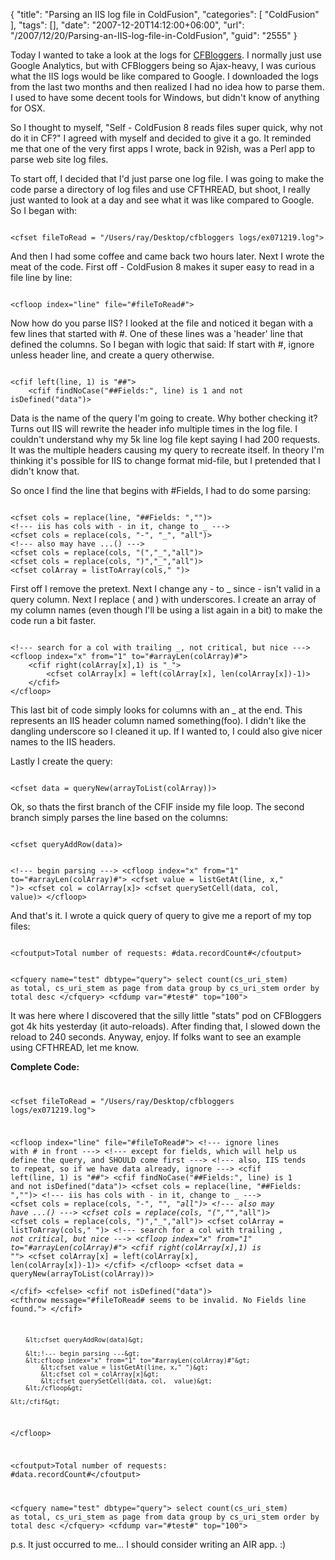 {
	"title": "Parsing an IIS log file in ColdFusion",
	"categories": [
		"ColdFusion"
	],
	"tags": [],
	"date": "2007-12-20T14:12:00+06:00",
	"url": "/2007/12/20/Parsing-an-IIS-log-file-in-ColdFusion",
	"guid": "2555"
}

Today I wanted to take a look at the logs for <a href="http://www.cfbloggers.org">CFBloggers</a>. I normally just use Google Analytics, but with CFBloggers being so Ajax-heavy, I was curious what the IIS logs would be like compared to Google. I downloaded the logs from the last two months and then realized I had no idea how to parse them. I used to have some decent tools for Windows, but didn't know of anything for OSX.
<!--more-->
So I thought to myself, "Self - ColdFusion 8 reads files super quick, why not do it in CF?" I agreed with myself and decided to give it a go. It reminded me that one of the very first apps I wrote, back in 92ish, was a Perl app to parse web site log files. 

To start off, I decided that I'd just parse one log file. I was going to make the code parse a directory of log files and use CFTHREAD, but shoot, I really just wanted to look at a day and see what it was like compared to Google. So I began with:

<code>
&lt;cfset fileToRead = "/Users/ray/Desktop/cfbloggers logs/ex071219.log"&gt;
</code>

And then I had some coffee and came back two hours later. Next I wrote the meat of the code. First off - ColdFusion 8 makes it super easy to read in a file line by line:

<code>
&lt;cfloop index="line" file="#fileToRead#"&gt;
</code>

Now how do you parse IIS? I looked at the file and noticed it began with a few lines that started with #. One of these lines was a 'header' line that defined the columns. So I began with logic that said: If start with #, ignore unless header line, and create a query otherwise.

<code>
&lt;cfif left(line, 1) is "##"&gt;
	&lt;cfif findNoCase("##Fields:", line) is 1 and not isDefined("data")&gt;
</code>

Data is the name of the query I'm going to create. Why bother checking it? Turns out IIS will rewrite the header info multiple times in the log file. I couldn't understand why my 5k line log file kept saying I had 200 requests. It was the multiple headers causing my query to recreate itself. In theory I'm thinking it's possible for IIS to change format mid-file, but I pretended that I didn't know that.

So once I find the line that begins with #Fields, I had to do some parsing:

<code>
&lt;cfset cols = replace(line, "##Fields: ","")&gt;
&lt;!--- iis has cols with - in it, change to _ ---&gt;
&lt;cfset cols = replace(cols, "-", "_", "all")&gt;
&lt;!--- also may have ...() ---&gt;
&lt;cfset cols = replace(cols, "(","_","all")&gt;
&lt;cfset cols = replace(cols, ")","_","all")&gt;
&lt;cfset colArray = listToArray(cols," ")&gt;
</code>

First off I remove the pretext. Next I change any - to _ since - isn't valid in a query column. Next I replace ( and ) with underscores. I create an array of my column names (even though I'll be using a list again in a bit) to make the code run a bit faster.

<code>
&lt;!--- search for a col with trailing _, not critical, but nice ---&gt;
&lt;cfloop index="x" from="1" to="#arrayLen(colArray)#"&gt;
	&lt;cfif right(colArray[x],1) is "_"&gt;
		&lt;cfset colArray[x] = left(colArray[x], len(colArray[x])-1)&gt;
	&lt;/cfif&gt;
&lt;/cfloop&gt;
</code>

This last bit of code simply looks for columns with an _ at the end. This represents an IIS header column named something(foo). I didn't like the dangling underscore so I cleaned it up. If I wanted to, I could also give nicer names to the IIS headers.

Lastly I create the query:

<code>
&lt;cfset data = queryNew(arrayToList(colArray))&gt;	
</code>

Ok, so thats the first branch of the CFIF inside my file loop. The second branch simply parses the line based on the columns:

<code>
&lt;cfset queryAddRow(data)&gt;

&lt;!--- begin parsing ---&gt;
&lt;cfloop index="x" from="1" to="#arrayLen(colArray)#"&gt;
	&lt;cfset value = listGetAt(line, x," ")&gt;
	&lt;cfset col = colArray[x]&gt;
	&lt;cfset querySetCell(data, col,  value)&gt;
&lt;/cfloop&gt;
</code>

And that's it. I wrote a quick query of query to give me a report of my top files:

<code>
&lt;cfoutput&gt;Total number of requests: #data.recordCount#&lt;/cfoutput&gt;

&lt;cfquery name="test" dbtype="query"&gt;
select 	count(cs_uri_stem) as total, cs_uri_stem as page
from	data
group by cs_uri_stem
order by total desc
&lt;/cfquery&gt;
&lt;cfdump var="#test#" top="100"&gt;
</code>

It was here where I discovered that the silly little "stats" pod on CFBloggers got 4k hits yesterday (it auto-reloads). After finding that, I slowed down the reload to 240 seconds. Anyway, enjoy. If folks want to see an example using CFTHREAD, let me know.

<b>Complete Code:</b>
<code>

&lt;cfset fileToRead = "/Users/ray/Desktop/cfbloggers logs/ex071219.log"&gt;

&lt;cfloop index="line" file="#fileToRead#"&gt;
	&lt;!--- ignore lines with # in front ---&gt;
	&lt;!--- except for fields, which will help us define the query, and SHOULD come first ---&gt;
	&lt;!--- also, IIS tends to repeat, so if we have data already, ignore ---&gt;
	&lt;cfif left(line, 1) is "##"&gt;
		&lt;cfif findNoCase("##Fields:", line) is 1 and not isDefined("data")&gt;
			&lt;cfset cols = replace(line, "##Fields: ","")&gt;
			&lt;!--- iis has cols with - in it, change to _ ---&gt;
			&lt;cfset cols = replace(cols, "-", "_", "all")&gt;
			&lt;!--- also may have ...() ---&gt;
			&lt;cfset cols = replace(cols, "(","_","all")&gt;
			&lt;cfset cols = replace(cols, ")","_","all")&gt;
			&lt;cfset colArray = listToArray(cols," ")&gt;
			&lt;!--- search for a col with trailing _, not critical, but nice ---&gt;
			&lt;cfloop index="x" from="1" to="#arrayLen(colArray)#"&gt;
				&lt;cfif right(colArray[x],1) is "_"&gt;
					&lt;cfset colArray[x] = left(colArray[x], len(colArray[x])-1)&gt;
				&lt;/cfif&gt;
			&lt;/cfloop&gt;
			&lt;cfset data = queryNew(arrayToList(colArray))&gt;	
		&lt;/cfif&gt;
	&lt;cfelse&gt;
		&lt;cfif not isDefined("data")&gt;
			&lt;cfthrow message="#fileToRead# seems to be invalid. No Fields line found."&gt;
		&lt;/cfif&gt;
	
		&lt;cfset queryAddRow(data)&gt;

		&lt;!--- begin parsing ---&gt;
		&lt;cfloop index="x" from="1" to="#arrayLen(colArray)#"&gt;
			&lt;cfset value = listGetAt(line, x," ")&gt;
			&lt;cfset col = colArray[x]&gt;
			&lt;cfset querySetCell(data, col,  value)&gt;
		&lt;/cfloop&gt;

	&lt;/cfif&gt;
&lt;/cfloop&gt;

&lt;cfoutput&gt;Total number of requests: #data.recordCount#&lt;/cfoutput&gt;

&lt;cfquery name="test" dbtype="query"&gt;
select 	count(cs_uri_stem) as total, cs_uri_stem as page
from	data
group by cs_uri_stem
order by total desc
&lt;/cfquery&gt;
&lt;cfdump var="#test#" top="100"&gt;
</code>

p.s. It just occurred to me... I should consider writing an AIR app. :)